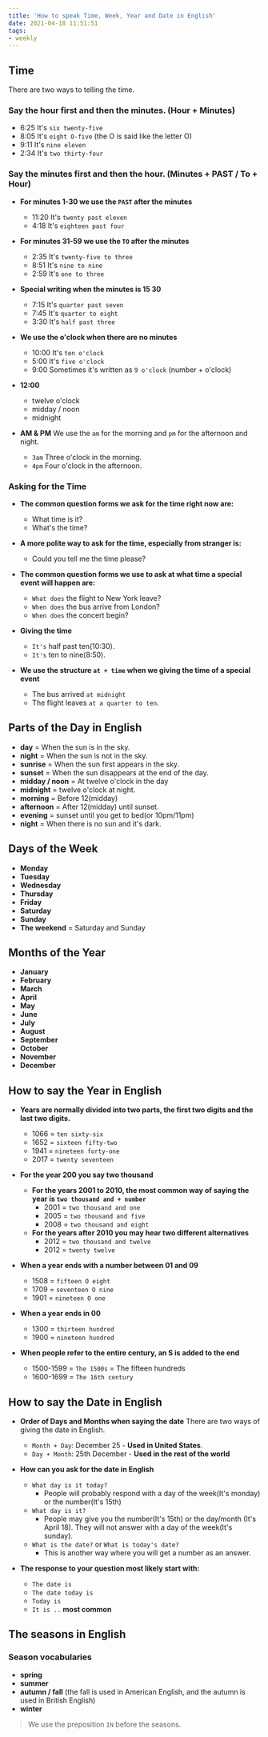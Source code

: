 ```yaml
---
title: 'How to speak Time, Week, Year and Date in English'
date: 2021-04-18 11:51:51
tags:
- weekly
---
```


## Time

There are two ways to telling the time.

### Say the hour first and then the minutes. (Hour + Minutes)

- 6:25 It's `six twenty-five`
- 8:05 It's `eight O-five` (the O is said like the letter O)
- 9:11 It's `nine eleven`
- 2:34 It's `two thirty-four`

### Say the minutes first and then the hour. (Minutes + PAST / To + Hour)

- **For minutes 1-30 we use the `PAST` after the minutes**
    - 11:20 It's `twenty past eleven`
    - 4:18 It's `eighteen past four`

- **For minutes 31-59 we use the `TO` after the minutes**
    - 2:35 It's `twenty-five to three`
    - 8:51 It's `nine to nine`
    - 2:59 It's `one to three`

- **Special writing when the minutes is 15 30**
    - 7:15 It's `quarter past seven`
    - 7:45 It's `quarter to eight`
    - 3:30 It's `half past three`

- **We use the o'clock when there are no minutes**
    - 10:00 It's `ten o'clock`
    - 5:00 It's `five o'clock`
    - 9:00 Sometimes it's written as `9 o'clock` (number + o'clock)

- **12:00**
    - twelve o'clock
    - midday / noon
    - midnight

- **AM & PM**
    We use the `am` for the morning and `pm` for the afternoon and night.
    - `3am` Three o'clock in the morning.
    - `4pm` Four o'clock in the afternoon.
   
### Asking for the Time
- **The common question forms we ask for the time right now are:**
    - What time is it?
    - What's the time?
- **A more polite way to ask for the time, especially from stranger is:**
    - Could you tell me the time please?
- **The common question forms we use to ask at what time a special event will happen are:**
    - `What does` the flight to New York leave?
    - `When does` the bus arrive from London?
    - `When does` the concert begin?

- **Giving the time**
    - `It's` half past ten(10:30).
    - `It's` ten to nine(8:50).

- **We use the structure `at + time` when we giving the time of a special event**
    - The bus arrived `at midnight`
    - The flight leaves `at a quarter to ten`.

## Parts of the Day in English

- **day** = When the sun is in the sky. 
- **night** = When the sun is not in the sky.
- **sunrise** = When the sun first appears in the sky.
- **sunset** = When the sun disappears at the end of the day.
- **midday / noon**  = At twelve o'clock in the day
- **midnight** =  twelve o'clock at night.
- **morning** = Before 12(midday)
- **afternoon** = After 12(midday) until sunset.
- **evening** = sunset until you get to bed(or 10pm/11pm)
- **night** = When there is no sun and it's dark.

## Days of the Week
- **Monday**
- **Tuesday**
- **Wednesday**
- **Thursday**
- **Friday**
- **Saturday**
- **Sunday**
- **The weekend** = Saturday and Sunday

## Months of the Year

- **January**
- **February**
- **March**
- **April**
- **May**
- **June**
- **July**
- **August**
- **September**
- **October**
- **November**
- **December**

## How to say the Year in English

- **Years are normally divided into two parts, the first two digits and the last two digits.**
    - 1066 = `ten sixty-six`
    - 1652 = `sixteen fifty-two`
    - 1941 = `nineteen forty-one`
    - 2017 = `twenty seventeen`

- **For the year 200 you say two thousand**
    - **For the years 2001 to 2010, the most common way of saying the year is `two thousand and + number`**
        - 2001 = `two thousand and one`
        - 2005 = `two thousand and five`
        - 2008 = `two thousand and eight`
    - **For the years after 2010 you may hear two different alternatives**
        - 2012 = `two thousand and twelve`
        - 2012 = `twenty twelve`

- **When a year ends with a number between 01 and 09**
    - 1508 = `fifteen O eight`
    - 1709 = `seventeen O nine`
    - 1901 = `nineteen O one`

- **When a year ends in 00**
    - 1300 = `thirteen hundred`
    - 1900 = `nineteen hundred`

- **When people refer to the entire century, an S is added to the end**
    - 1500-1599 = `The 1500s` = The fifteen hundreds
    - 1600-1699 = `The 16th century`

## How to say the Date in English

- **Order of Days and Months when saying the date**
There are two ways of giving the date in English.
    - `Month + Day`: December 25 - **Used in United States**.
    - `Day + Month`: 25th December - **Used in the rest of the world**

- **How can you ask for the date in English**
    - `What day is it today?`
        - People will probably respond with a day of the week(It's monday) or the number(It's 15th)
    - `What day is it?`
        - People may give you the number(It's 15th) or the day/month (It's April 18). They will not answer with a day of the week(It's sunday).
    - `What is the date?` or `What is today's date?`
        - This is another way where you will get a number as an answer.
- **The response to your question most likely start with:**
    - `The date is`
    - `The date today is`
    - `Today is`
    - `It is ..` **most common**

## The seasons in English

### Season vocabularies

- **spring**
- **summer**
- **autumn / fall** (the fall is used in American English, and the autumn is used in British English)
- **winter**

> We use the preposition `IN` before the seasons.